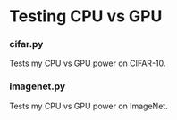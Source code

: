 # Testing CPU vs GPU

### cifar.py

Tests my CPU vs GPU power on CIFAR-10.

### imagenet.py

Tests my CPU vs GPU power on ImageNet.


